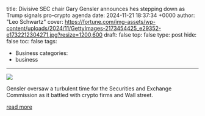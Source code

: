 title: Divisive SEC chair Gary Gensler announces hes stepping down as Trump signals pro-crypto agenda
date: 2024-11-21 18:37:34 +0000
author: "Leo Schwartz"
cover: https://fortune.com/img-assets/wp-content/uploads/2024/11/GettyImages-2173454425_e29352-e1732212304271.jpg?resize=1200,600
draft: false
top: false
type: post
hide: false
toc: false
tags:
  - Business
categories:
  - business
---

![](https://fortune.com/img-assets/wp-content/uploads/2024/11/GettyImages-2173454425_e29352-e1732212304271.jpg?resize=1200,600)

Gensler oversaw a turbulent time for the Securities and Exchange Commission as it battled with crypto firms and Wall street.

[read more](https://fortune.com/crypto/2024/11/21/sec-chair-gary-gensler-steps-down-trump-pro-crypto/)
